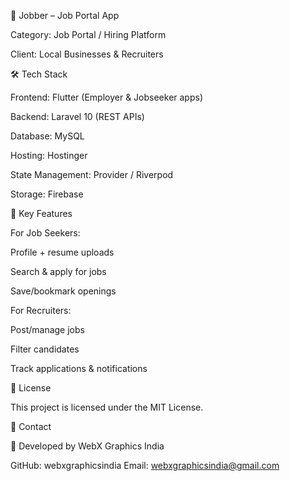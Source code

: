 👔 Jobber – Job Portal App

Category: Job Portal / Hiring Platform

Client: Local Businesses & Recruiters

🛠 Tech Stack

Frontend: Flutter (Employer & Jobseeker apps)

Backend: Laravel 10 (REST APIs)

Database: MySQL

Hosting: Hostinger

State Management: Provider / Riverpod

Storage: Firebase

🌟 Key Features

For Job Seekers:

Profile + resume uploads

Search & apply for jobs

Save/bookmark openings

For Recruiters:

Post/manage jobs

Filter candidates

Track applications & notifications

📜 License

This project is licensed under the MIT License.

📧 Contact

👤 Developed by WebX Graphics India

GitHub: webxgraphicsindia Email: webxgraphicsindia@gmail.com

